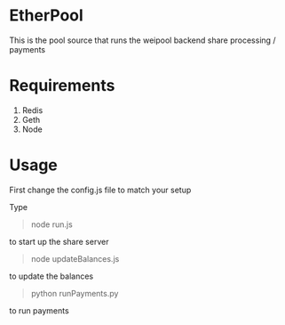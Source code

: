 # EtherPool

This is the pool source that runs the weipool backend share processing / payments

# Requirements
1. Redis
2. Geth
3. Node


# Usage
First change the config.js file to match your setup

Type
> node run.js

to start up the share server

> node updateBalances.js 

to update the balances

> python runPayments.py

to run payments




